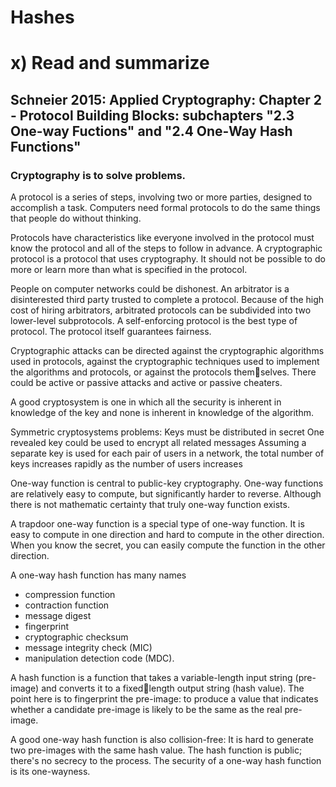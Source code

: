 # Hashes

# x) Read and summarize
## Schneier 2015: Applied Cryptography: Chapter 2 - Protocol Building Blocks: subchapters "2.3 One-way Fuctions" and "2.4 One-Way Hash Functions"

### Cryptography is to solve problems.

A protocol is a series of steps, involving two or more parties, designed to
accomplish a task. Computers need formal protocols to do the same things that people do without thinking.

Protocols have characteristics like everyone involved in the protocol must know the protocol and all of the steps to follow in advance. A cryptographic protocol is a protocol that uses cryptography. It should not be possible to do more or learn more than what is specified in the protocol.

People on computer networks could be dishonest. An arbitrator is a disinterested third party trusted to complete a protocol. Because of the high cost of hiring arbitrators, arbitrated protocols can be subdivided into two lower-level subprotocols. A self-enforcing protocol is the best type of protocol. The protocol itself guarantees fairness.

Cryptographic attacks can be directed against the cryptographic algorithms used in protocols, against the cryptographic techniques used to implement the algorithms and protocols, or against the protocols themselves.
There could be active or passive attacks and active or passive cheaters.

A good cryptosystem is one in which all the security is inherent in knowledge of the key and none is inherent in knowledge of the algorithm.

Symmetric cryptosystems problems:
Keys must be distributed in secret
One revealed key could be used to encrypt all related messages
Assuming a separate key is used for each pair of users in a network, the total number of keys increases rapidly as the number of users increases

One-way function is central to public-key cryptography. One-way functions are relatively easy to compute, but significantly harder to reverse. Although there is not mathematic certainty that truly one-way function exists.

A trapdoor one-way function is a special type of one-way function. It is easy to compute in one direction and hard to compute in the other direction. When you know the secret, you can easily compute the function in the other direction.

A one-way hash function has many names
- compression function
- contraction function
- message digest
- fingerprint
- cryptographic checksum
- message integrity check (MIC)
- manipulation detection code (MDC).

A hash function is a function that takes a variable-length input string (pre-image) and converts it to a fixedlength output string (hash value). The point here is to fingerprint the pre-image: to produce a value that indicates whether a candidate pre-image is likely to be the same as the real pre-image.

A good one-way hash function is also collision-free: It is hard to generate two pre-images with the same hash value. The hash function is public; there's no secrecy to the process. The security of a one-way hash function is its one-wayness.
